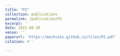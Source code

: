 ```yaml
---
title: "P2"
collection: publications
permalink: /publication/P2
excerpt: ''
date: 2022-08-30
venue: ''
paperurl: 'https://mechviku.github.io/files/P2.pdf'
citation: #''

---
```


[Download paper here]: (https://mechviku.github.io/files/P2.pdf)






